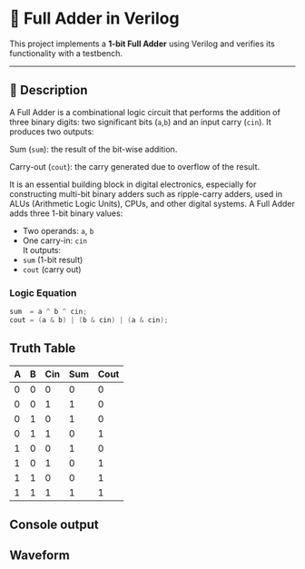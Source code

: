 # 🔢 Full Adder in Verilog

This project implements a **1-bit Full Adder** using Verilog and verifies its functionality with a testbench.

---

## 📘 Description
A Full Adder is a combinational logic circuit that performs the addition of three binary digits: two significant bits (`a`,`b`) and an input carry (`cin`). It produces two outputs:

Sum (`sum`): the result of the bit-wise addition.

Carry-out (`cout`): the carry generated due to overflow of the result.

It is an essential building block in digital electronics, especially for constructing multi-bit binary adders such as ripple-carry adders, used in ALUs (Arithmetic Logic Units), CPUs, and other digital systems.
A Full Adder adds three 1-bit binary values:  
- Two operands: `a`, `b`  
- One carry-in: `cin`  
It outputs:
- `sum` (1-bit result)
- `cout` (carry out)

### Logic Equation
```verilog
sum  = a ^ b ^ cin;
cout = (a & b) | (b & cin) | (a & cin); 
```

## Truth Table
| A | B | Cin | Sum | Cout |
| - | - | --- | --- | ---- |
| 0 | 0 | 0   | 0   | 0    |
| 0 | 0 | 1   | 1   | 0    |
| 0 | 1 | 0   | 1   | 0    |
| 0 | 1 | 1   | 0   | 1    |
| 1 | 0 | 0   | 1   | 0    |
| 1 | 0 | 1   | 0   | 1    |
| 1 | 1 | 0   | 0   | 1    |
| 1 | 1 | 1   | 1   | 1    |

## Console output

## Waveform